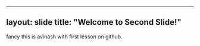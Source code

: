 ----
layout: slide
title: "Welcome to Second Slide!"
----
fancy
this is avinash with first lesson on github.
